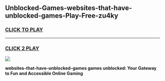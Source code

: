 
## Unblocked-Games-websites-that-have-unblocked-games-Play-Free-zu4ky
<h3>
<a href="https://premium76.site?title=websites-that-have-unblocked-games&ref=18A">CLICK TO PLAY</a></h3>
<hr>

<h3>
<a href="https://premium76.site?title=websites-that-have-unblocked-games&ref=18A">CLICK 2 PLAY</a>
  
</h3>

<a href="https://premium76.site?title=websites-that-have-unblocked-games&ref=18A"><img src="https://clearcache.store/games.png"></a>


**websites-that-have-unblocked-games games unblocked: Your Gateway to Fun and Accessible Online Gaming**
